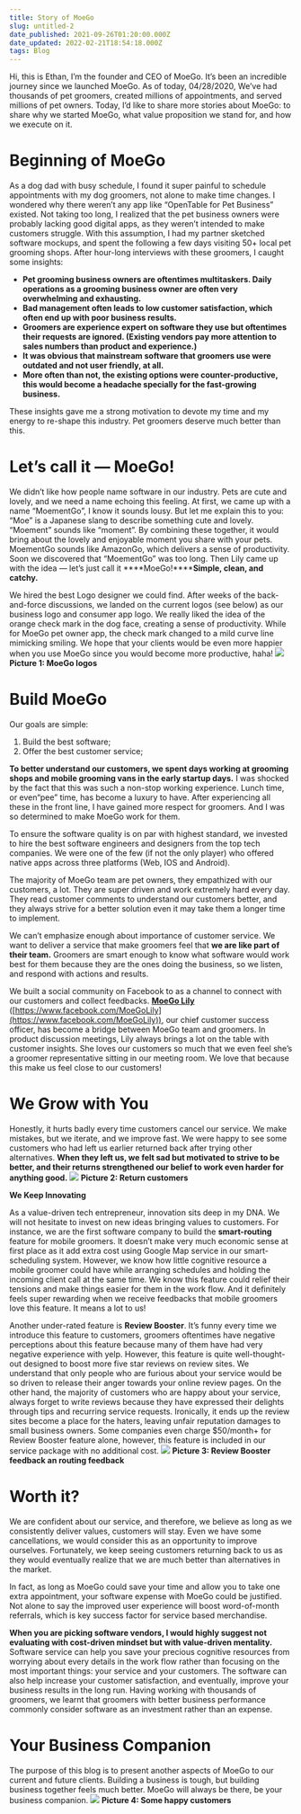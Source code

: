 ```yaml
---
title: Story of MoeGo
slug: untitled-2
date_published: 2021-09-26T01:20:00.000Z
date_updated: 2022-02-21T18:54:18.000Z
tags: Blog
---
```


Hi, this is Ethan, I’m the founder and CEO of MoeGo. It’s been an incredible journey since we launched MoeGo. As of today, 04/28/2020, We’ve had thousands of pet groomers, created millions of appointments, and served millions of pet owners. Today, I’d like to share more stories about MoeGo: to share why we started MoeGo, what value proposition we stand for, and how we execute on it.

# Beginning of MoeGo

As a dog dad with busy schedule, I found it super painful to schedule appointments with my dog groomers, not alone to make time changes. I wondered why there weren’t any app like “OpenTable for Pet Business” existed. Not taking too long, I realized that the pet business owners were probably lacking good digital apps, as they weren’t intended to make customers struggle. With this assumption, I had my partner sketched software mockups, and spent the following a few days visiting 50+ local pet grooming shops. After hour-long interviews with these groomers, I caught some insights:

- ****Pet grooming business owners are oftentimes multitaskers. Daily operations as a grooming business owner are often very overwhelming and exhausting.****
- ****Bad management often leads to low customer satisfaction, which often end up with poor business results.****
- ****Groomers are experience expert on software they use but oftentimes their requests are ignored. (Existing vendors pay more attention to sales numbers than product and experience.)****
- ****It was obvious that mainstream software that groomers use were outdated and not user friendly, at all.****
- ****More often than not, the existing options were counter-productive, this would become a headache specially for the fast-growing business.****

These insights gave me a strong motivation to devote my time and my energy to re-shape this industry. Pet groomers deserve much better than this.

# Let’s call it — MoeGo!

We didn’t like how people name software in our industry. Pets are cute and lovely, and we need a name echoing this feeling. At first, we came up with a name “MoementGo”, I know it sounds lousy. But let me explain this to you: “Moe” is a Japanese slang to describe something cute and lovely. “Moement” sounds like “moment”. By combining these together, it would bring about the lovely and enjoyable moment you share with your pets. MoementGo sounds like AmazonGo, which delivers a sense of productivity. Soon we discovered that “MoementGo” was too long. Then Lily came up with the idea — let’s just call it ****MoeGo!********Simple, clean, and catchy.****

We hired the best Logo designer we could find. After weeks of the back-and-force discussions, we landed on the current logos (see below) as our business logo and consumer app logo. We really liked the idea of the orange check mark in the dog face, creating a sense of productivity. While for MoeGo pet owner app, the check mark changed to a mild curve line mimicking smiling. We hope that your clients would be even more happier when you use MoeGo since you would become more productive, haha!
![](__GHOST_URL__/content/images/2022/02/image-6.png)
**Picture 1: MoeGo logos**

# Build MoeGo

Our goals are simple:

1. Build the best software;
2. Offer the best customer service;

****To better understand our customers, we spent days working at grooming shops and mobile grooming vans in the early startup days.**** I was shocked by the fact that this was such a non-stop working experience. Lunch time, or even“pee” time, has become a luxury to have. After experiencing all these in the front line, I have gained more respect for groomers. And I was so determined to make MoeGo work for them.

To ensure the software quality is on par with highest standard, we invested to hire the best software engineers and designers from the top tech companies. We were one of the few (if not the only player) who offered native apps across three platforms (Web, IOS and Android).

The majority of MoeGo team are pet owners, they empathized with our customers, a lot. They are super driven and work extremely hard every day. They read customer comments to understand our customers better, and they always strive for a better solution even it may take them a longer time to implement.

We can’t emphasize enough about importance of customer service. We want to deliver a service that make groomers feel that ****we are like part of their team.**** Groomers are smart enough to know what software would work best for them because they are the ones doing the business, so we listen, and respond with actions and results.

We built a social community on Facebook to as a channel to connect with our customers and collect feedbacks. [****MoeGo Lily****](https://www.facebook.com/MoeGoLily) ([https://www.facebook.com/MoeGoLily](https://www.facebook.com/MoeGoLily)), our chief customer success officer, has become a bridge between MoeGo team and groomers. In product discussion meetings, Lily always brings a lot on the table with customer insights. She loves our customers so much that we even feel she’s a groomer representative sitting in our meeting room. We love that because this make us feel close to our customers!

# We Grow with You

Honestly, it hurts badly every time customers cancel our service. We make mistakes, but we iterate, and we improve fast. We were happy to see some customers who had left us earlier returned back after trying other alternatives. ****When they left us, we felt sad but motivated to strive to be better, and their returns strengthened our belief to work even harder for anything good.****
![](__GHOST_URL__/content/images/2022/02/image-5.png)
**Picture 2: Return customers**

****We Keep Innovating****

As a value-driven tech entrepreneur, innovation sits deep in my DNA. We will not hesitate to invest on new ideas bringing values to customers. For instance, we are the first software company to build the ****smart-routing**** feature for mobile groomers. It doesn’t make very much economic sense at first place as it add extra cost using Google Map service in our smart-scheduling system. However, we know how little cognitive resource a mobile groomer could have while arranging schedules and holding the incoming client call at the same time. We know this feature could relief their tensions and make things easier for them in the work flow. And it definitely feels super rewarding when we receive feedbacks that mobile groomers love this feature. It means a lot to us!

Another under-rated feature is ****Review Booster****. It’s funny every time we introduce this feature to customers, groomers oftentimes have negative perceptions about this feature because many of them have had very negative experience with yelp. However, this feature is quite well-thought-out designed to boost more five star reviews on review sites. We understand that only people who are furious about your service would be so driven to release their anger towards your online review pages. On the other hand, the majority of customers who are happy about your service, always forget to write reviews because they have expressed their delights through tips and recurring service requests. Ironically, it ends up the review sites become a place for the haters, leaving unfair reputation damages to small business owners. Some companies even charge $50/month+ for Review Booster feature alone, however, this feature is included in our service package with no additional cost.
![](__GHOST_URL__/content/images/2022/02/image-4.png)
**Picture 3: Review Booster feedback an routing feedback**

# Worth it?

We are confident about our service, and therefore, we believe as long as we consistently deliver values, customers will stay. Even we have some cancellations, we would consider this as an opportunity to improve ourselves. Fortunately, we keep seeing customers returning back to us as they would eventually realize that we are much better than alternatives in the market.

In fact, as long as MoeGo could save your time and allow you to take one extra appointment, your software expense with MoeGo could be justified. Not alone to say the improved user experience will boost word-of-month referrals, which is key success factor for service based merchandise.

****When you are picking software vendors, I would highly suggest not evaluating with cost-driven mindset but with value-driven mentality.**** Software service can help you save your precious cognitive resources from worrying about every details in the work flow rather than focusing on the most important things: your service and your customers. The software can also help increase your customer satisfaction, and eventually, improve your business results in the long run. Having working with thousands of groomers, we learnt that groomers with better business performance commonly consider software as an investment rather than an expense.

# Your Business Companion

The purpose of this blog is to present another aspects of MoeGo to our current and future clients. Building a business is tough, but building business together feels much better. MoeGo will always be there, be your business companion.
![](__GHOST_URL__/content/images/2022/02/image.png)
**Picture 4: Some happy customers**
